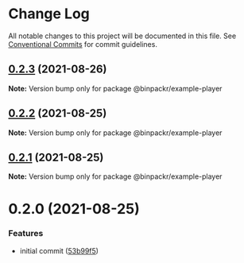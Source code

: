 # Change Log

All notable changes to this project will be documented in this file.
See [Conventional Commits](https://conventionalcommits.org) for commit guidelines.

## [0.2.3](https://gitr.net/mindary/binpackr/compare/@binpackr/example-player@0.2.2...@binpackr/example-player@0.2.3) (2021-08-26)

**Note:** Version bump only for package @binpackr/example-player





## [0.2.2](https://gitr.net/mindary/binpackr/compare/@binpackr/example-player@0.2.0...@binpackr/example-player@0.2.2) (2021-08-25)

**Note:** Version bump only for package @binpackr/example-player





## [0.2.1](https://gitr.net/mindary/binpackr/compare/@binpackr/example-player@0.2.0...@binpackr/example-player@0.2.1) (2021-08-25)

**Note:** Version bump only for package @binpackr/example-player





# 0.2.0 (2021-08-25)


### Features

* initial commit ([53b99f5](https://gitr.net/mindary/binpackr/commits/53b99f5436afcc939e305587092dfdb49e416843))
